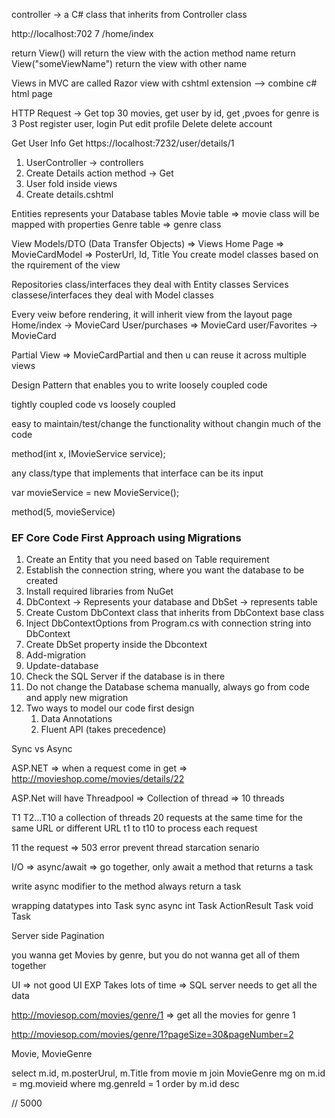 controller -> a C# class that inherits from Controller class

http://localhost:702 7 /home/index

return View() will return the view with the action method name
return View("someViewName") return the view with other name




Views in MVC are called Razor view with cshtml extension --> combine c# html page

HTTP Request -> 
Get  top 30 movies, get user by id, get ,pvoes for genre is 3
Post  register user, login
Put edit profile
Delete delete account

Get User Info
Get https://localhost:7232/user/details/1
1. UserController -> controllers
2. Create Details action method -> Get
3. User fold inside views
4. Create details.cshtml

Entities represents your Database tables
Movie table => movie class will be mapped with properties
Genre table => genre class

View Models/DTO (Data Transfer Objects) => Views 
Home Page => MovieCardModel => PosterUrl, Id, Title
You create model classes based on the rquirement of the view

Repositories class/interfaces they deal with Entity classes
Services classese/interfaces they deal with Model classes


Every veiw before rendering, it will inherit view from the layout page
Home/index -> MovieCard
User/purchases => MovieCard
user/Favorites -> MovieCard

Partial View => MovieCardPartial and then u can reuse it across multiple views


Design Pattern that enables you to write loosely coupled code

tightly coupled code vs loosely coupled 

easy to maintain/test/change the functionality without changin much of the code


method(int x, IMovieService service);

any class/type that implements that interface can be its input

var movieService = new MovieService();

method(5, movieService)


### EF Core Code First Approach using Migrations

1. Create an Entity that you need based on Table requirement
1. Establish the connection string, where you want the database to be created
1. Install required libraries from NuGet
1. DbContext -> Represents your database and DbSet -> represents table
1. Create Custom DbContext class that inherits from DbContext base class
1. Inject DbContextOptions from Program.cs with connection string into DbContext
1. Create DbSet<Entity> property inside the Dbcontext
1. Add-migration
1. Update-database
1. Check the SQL Server if the database is in there
1. Do not change the Database schema manually, always go from code and apply new migration
1. Two ways to model our code first design
	1. Data Annotations
	1. Fluent API (takes precedence)

Sync vs Async

ASP.NET => when a request come in 
get => http://movieshop.come/movies/details/22

ASP.Net will have Threadpool => Collection of thread => 10 threads

T1 T2...T10 a collection of threads
20 requests at the same time for the same URL or different URL
t1 to t10 to process each request

11 the request => 503 error
prevent thread starcation senario

I/O =>
async/await => go together, only await a method that returns a task

write async modifier to the method
always return a task

wrapping datatypes into Task
sync			async
int				Task<int>
ActionResult	Task<ActionResult>
void			Task

Server side Pagination

you wanna get Movies by genre, but you do not wanna get all of them together

UI => not good UI EXP
Takes lots of time => SQL server needs to get all the data

http://moviesop.com/movies/genre/1 => get all the movies for genre 1


http://moviesop.com/movies/genre/1?pageSize=30&pageNumber=2

Movie, MovieGenre

select m.id, m.posterUrul, m.Title
from 
movie m join MovieGenre mg on m.id = mg.movieid
where mg.genreId = 1
order by m.id desc


// 5000